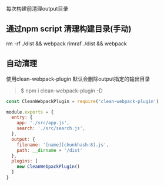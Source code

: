 每次构建前清理output目录
## 通过npm script 清理构建目录(手动)
rm -rf ./dist && webpack
rimraf ./dist && webpack

## 自动清理
使用clean-webpack-plugin
默认会删除output指定的输出目录
>$ npm i clean-webpack-plugin -D
```js
const CleanWebpackPlugin = require('clean-webpack-plugin')

module.exports = {
  entry: {
    app: './src/app.js',
    search: './src/search.js',
  },
  output: {
    filename: '[name][chunkhash:8].js',
    path: __dirname + '/dist'
  },
  plugins: [
    new CleanWebpackPlugin()
  ]
}
```